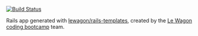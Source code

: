 [![Build Status](https://travis-ci.com/joaotorres/p_clone.svg?branch=master)](https://travis-ci.com/joaotorres/p_clone)

Rails app generated with [lewagon/rails-templates](https://github.com/lewagon/rails-templates), created by the [Le Wagon coding bootcamp](https://www.lewagon.com) team.
